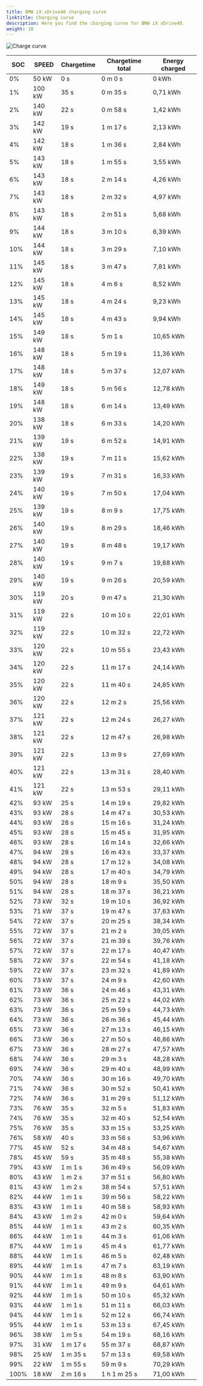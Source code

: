 ```yaml
---
title: BMW iX xDrive40 charging curve
linktitle: Charging curve
description: Here you find the charging curve for BMW iX xDrive40. 
weight: 10
---
```

<!-- markdownlint-disable MD033 -->
![Charge curve](../chargingcurve.svg  "Charging curve")




|SOC | SPEED|Chargetime | Chargetime total | Energy charged |
|-----|-----|-----|-----|-----|
|0%|50 kW|  0 s|  0 m 0 s |0 kWh |
|1%|100 kW|  35 s|  0 m 35 s |0,71 kWh |
|2%|140 kW|  22 s|  0 m 58 s |1,42 kWh |
|3%|142 kW|  19 s|  1 m 17 s |2,13 kWh |
|4%|142 kW|  18 s|  1 m 36 s |2,84 kWh |
|5%|143 kW|  18 s|  1 m 55 s |3,55 kWh |
|6%|143 kW|  18 s|  2 m 14 s |4,26 kWh |
|7%|143 kW|  18 s|  2 m 32 s |4,97 kWh |
|8%|143 kW|  18 s|  2 m 51 s |5,68 kWh |
|9%|144 kW|  18 s|  3 m 10 s |6,39 kWh |
|10%|144 kW|  18 s|  3 m 29 s |7,10 kWh |
|11%|145 kW|  18 s|  3 m 47 s |7,81 kWh |
|12%|145 kW|  18 s|  4 m 6 s |8,52 kWh |
|13%|145 kW|  18 s|  4 m 24 s |9,23 kWh |
|14%|145 kW|  18 s|  4 m 43 s |9,94 kWh |
|15%|149 kW|  18 s|  5 m 1 s |10,65 kWh |
|16%|148 kW|  18 s|  5 m 19 s |11,36 kWh |
|17%|148 kW|  18 s|  5 m 37 s |12,07 kWh |
|18%|149 kW|  18 s|  5 m 56 s |12,78 kWh |
|19%|148 kW|  18 s|  6 m 14 s |13,49 kWh |
|20%|138 kW|  18 s|  6 m 33 s |14,20 kWh |
|21%|139 kW|  19 s|  6 m 52 s |14,91 kWh |
|22%|138 kW|  19 s|  7 m 11 s |15,62 kWh |
|23%|139 kW|  19 s|  7 m 31 s |16,33 kWh |
|24%|140 kW|  19 s|  7 m 50 s |17,04 kWh |
|25%|139 kW|  19 s|  8 m 9 s |17,75 kWh |
|26%|140 kW|  19 s|  8 m 29 s |18,46 kWh |
|27%|140 kW|  19 s|  8 m 48 s |19,17 kWh |
|28%|140 kW|  19 s|  9 m 7 s |19,88 kWh |
|29%|140 kW|  19 s|  9 m 26 s |20,59 kWh |
|30%|119 kW|  20 s|  9 m 47 s |21,30 kWh |
|31%|119 kW|  22 s|  10 m 10 s |22,01 kWh |
|32%|119 kW|  22 s|  10 m 32 s |22,72 kWh |
|33%|120 kW|  22 s|  10 m 55 s |23,43 kWh |
|34%|120 kW|  22 s|  11 m 17 s |24,14 kWh |
|35%|120 kW|  22 s|  11 m 40 s |24,85 kWh |
|36%|120 kW|  22 s|  12 m 2 s |25,56 kWh |
|37%|121 kW|  22 s|  12 m 24 s |26,27 kWh |
|38%|121 kW|  22 s|  12 m 47 s |26,98 kWh |
|39%|121 kW|  22 s|  13 m 9 s |27,69 kWh |
|40%|121 kW|  22 s|  13 m 31 s |28,40 kWh |
|41%|121 kW|  22 s|  13 m 53 s |29,11 kWh |
|42%|93 kW|  25 s|  14 m 19 s |29,82 kWh |
|43%|93 kW|  28 s|  14 m 47 s |30,53 kWh |
|44%|93 kW|  28 s|  15 m 16 s |31,24 kWh |
|45%|93 kW|  28 s|  15 m 45 s |31,95 kWh |
|46%|93 kW|  28 s|  16 m 14 s |32,66 kWh |
|47%|94 kW|  28 s|  16 m 43 s |33,37 kWh |
|48%|94 kW|  28 s|  17 m 12 s |34,08 kWh |
|49%|94 kW|  28 s|  17 m 40 s |34,79 kWh |
|50%|94 kW|  28 s|  18 m 9 s |35,50 kWh |
|51%|94 kW|  28 s|  18 m 37 s |36,21 kWh |
|52%|73 kW|  32 s|  19 m 10 s |36,92 kWh |
|53%|71 kW|  37 s|  19 m 47 s |37,63 kWh |
|54%|72 kW|  37 s|  20 m 25 s |38,34 kWh |
|55%|72 kW|  37 s|  21 m 2 s |39,05 kWh |
|56%|72 kW|  37 s|  21 m 39 s |39,76 kWh |
|57%|72 kW|  37 s|  22 m 17 s |40,47 kWh |
|58%|72 kW|  37 s|  22 m 54 s |41,18 kWh |
|59%|72 kW|  37 s|  23 m 32 s |41,89 kWh |
|60%|73 kW|  37 s|  24 m 9 s |42,60 kWh |
|61%|73 kW|  36 s|  24 m 46 s |43,31 kWh |
|62%|73 kW|  36 s|  25 m 22 s |44,02 kWh |
|63%|73 kW|  36 s|  25 m 59 s |44,73 kWh |
|64%|73 kW|  36 s|  26 m 36 s |45,44 kWh |
|65%|73 kW|  36 s|  27 m 13 s |46,15 kWh |
|66%|73 kW|  36 s|  27 m 50 s |46,86 kWh |
|67%|73 kW|  36 s|  28 m 27 s |47,57 kWh |
|68%|74 kW|  36 s|  29 m 3 s |48,28 kWh |
|69%|74 kW|  36 s|  29 m 40 s |48,99 kWh |
|70%|74 kW|  36 s|  30 m 16 s |49,70 kWh |
|71%|74 kW|  36 s|  30 m 52 s |50,41 kWh |
|72%|74 kW|  36 s|  31 m 29 s |51,12 kWh |
|73%|76 kW|  35 s|  32 m 5 s |51,83 kWh |
|74%|76 kW|  35 s|  32 m 40 s |52,54 kWh |
|75%|76 kW|  35 s|  33 m 15 s |53,25 kWh |
|76%|58 kW|  40 s|  33 m 56 s |53,96 kWh |
|77%|45 kW|  52 s|  34 m 48 s |54,67 kWh |
|78%|45 kW|  59 s|  35 m 48 s |55,38 kWh |
|79%|43 kW| 1 m 1 s|  36 m 49 s |56,09 kWh |
|80%|43 kW| 1 m 2 s|  37 m 51 s |56,80 kWh |
|81%|43 kW| 1 m 2 s|  38 m 54 s |57,51 kWh |
|82%|44 kW| 1 m 1 s|  39 m 56 s |58,22 kWh |
|83%|43 kW| 1 m 1 s|  40 m 58 s |58,93 kWh |
|84%|43 kW| 1 m 2 s|  42 m 0 s |59,64 kWh |
|85%|44 kW| 1 m 1 s|  43 m 2 s |60,35 kWh |
|86%|44 kW| 1 m 1 s|  44 m 3 s |61,06 kWh |
|87%|44 kW| 1 m 1 s|  45 m 4 s |61,77 kWh |
|88%|44 kW| 1 m 1 s|  46 m 5 s |62,48 kWh |
|89%|44 kW| 1 m 1 s|  47 m 7 s |63,19 kWh |
|90%|44 kW| 1 m 1 s|  48 m 8 s |63,90 kWh |
|91%|44 kW| 1 m 1 s|  49 m 9 s |64,61 kWh |
|92%|44 kW| 1 m 1 s|  50 m 10 s |65,32 kWh |
|93%|44 kW| 1 m 1 s|  51 m 11 s |66,03 kWh |
|94%|44 kW| 1 m 1 s|  52 m 12 s |66,74 kWh |
|95%|44 kW| 1 m 1 s|  53 m 13 s |67,45 kWh |
|96%|38 kW| 1 m 5 s|  54 m 19 s |68,16 kWh |
|97%|31 kW| 1 m 17 s|  55 m 37 s |68,87 kWh |
|98%|25 kW| 1 m 35 s|  57 m 13 s |69,58 kWh |
|99%|22 kW| 1 m 55 s|  59 m 9 s |70,29 kWh |
|100%|18 kW| 2 m 16 s| 1 h 1 m 25 s |71,00 kWh |
